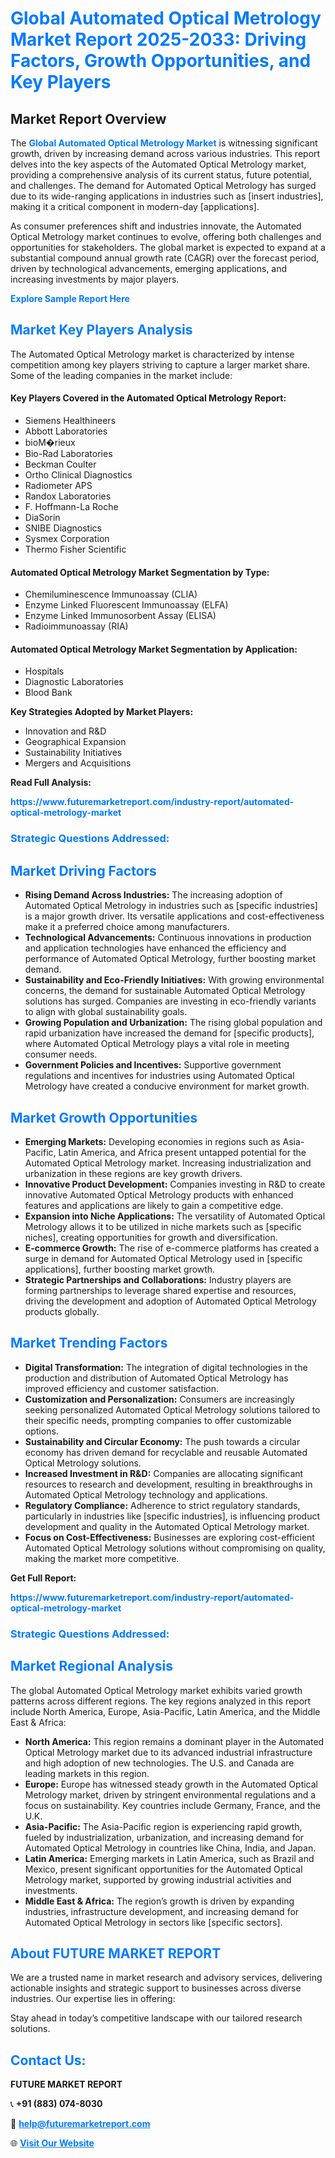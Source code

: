 <h1 style="color: #007BFF;">Global Automated Optical Metrology Market Report 2025-2033: Driving Factors, Growth Opportunities, and Key Players</h1>

<section id="overview">
<h2>Market Report Overview</h2>
<p>The <a href="https://www.futuremarketreport.com/industry-report/automated-optical-metrology-market" style="color: #007BFF; text-decoration: none;"><strong>Global Automated Optical Metrology Market</strong></a> is witnessing significant growth, driven by increasing demand across various industries. This report delves into the key aspects of the Automated Optical Metrology market, providing a comprehensive analysis of its current status, future potential, and challenges. The demand for Automated Optical Metrology has surged due to its wide-ranging applications in industries such as [insert industries], making it a critical component in modern-day [applications].</p>
<p>As consumer preferences shift and industries innovate, the Automated Optical Metrology market continues to evolve, offering both challenges and opportunities for stakeholders. The global market is expected to expand at a substantial compound annual growth rate (CAGR) over the forecast period, driven by technological advancements, emerging applications, and increasing investments by major players.</p>
</section>

<section id="overview">
<p><a href="https://www.futuremarketreport.com/request-sample/reportId=49219" style="color: #007BFF; text-decoration: none;"><strong>Explore Sample Report Here</strong></a></p>
</section>

<section id="key-players">
<h2 style="color: #007BFF;">Market Key Players Analysis</h2>
<p>The Automated Optical Metrology market is characterized by intense competition among key players striving to capture a larger market share. Some of the leading companies in the market include:</p>
<h4>Key Players Covered in the Automated Optical Metrology Report:</h4>
<ul><li>Siemens Healthineers</li><li>Abbott Laboratories</li><li>bioM�rieux</li><li>Bio-Rad Laboratories</li><li>Beckman Coulter</li><li>Ortho Clinical Diagnostics</li><li>Radiometer APS</li><li>Randox Laboratories</li><li>F. Hoffmann-La Roche</li><li>DiaSorin</li><li>SNIBE Diagnostics</li><li>Sysmex Corporation</li><li>Thermo Fisher Scientific</li></ul>
<h4>Automated Optical Metrology Market Segmentation by Type:</h4>
<ul><li>Chemiluminescence Immunoassay (CLIA)</li><li>Enzyme Linked Fluorescent Immunoassay (ELFA)</li><li>Enzyme Linked Immunosorbent Assay (ELISA)</li><li>Radioimmunoassay (RIA)</li></ul>

<h4>Automated Optical Metrology Market Segmentation by Application:</h4>
<ul><li>Hospitals</li><li>Diagnostic Laboratories</li><li>Blood Bank</li></ul>
<p><strong>Key Strategies Adopted by Market Players:</strong></p>
<ul>
<li>Innovation and R&D</li>
<li>Geographical Expansion</li>
<li>Sustainability Initiatives</li>
<li>Mergers and Acquisitions</li>
</ul>
</section>

<section>
<p><strong>Read Full Analysis: </strong></p><a href="https://www.futuremarketreport.com/industry-report/automated-optical-metrology-market" style="color: #007BFF; text-decoration: none;"><strong>https://www.futuremarketreport.com/industry-report/automated-optical-metrology-market</strong></a>
<h3 style="color: #007BFF;">Strategic Questions Addressed:</h3>
</section>

<section id="driving-factors">
<h2 style="color: #007BFF;">Market Driving Factors</h2>
<ul>
<li><strong>Rising Demand Across Industries:</strong> The increasing adoption of Automated Optical Metrology in industries such as [specific industries] is a major growth driver. Its versatile applications and cost-effectiveness make it a preferred choice among manufacturers.</li>
<li><strong>Technological Advancements:</strong> Continuous innovations in production and application technologies have enhanced the efficiency and performance of Automated Optical Metrology, further boosting market demand.</li>
<li><strong>Sustainability and Eco-Friendly Initiatives:</strong> With growing environmental concerns, the demand for sustainable Automated Optical Metrology solutions has surged. Companies are investing in eco-friendly variants to align with global sustainability goals.</li>
<li><strong>Growing Population and Urbanization:</strong> The rising global population and rapid urbanization have increased the demand for [specific products], where Automated Optical Metrology plays a vital role in meeting consumer needs.</li>
<li><strong>Government Policies and Incentives:</strong> Supportive government regulations and incentives for industries using Automated Optical Metrology have created a conducive environment for market growth.</li>
</ul>
</section>

<section id="growth-opportunities">
<h2 style="color: #007BFF;">Market Growth Opportunities</h2>
<ul>
<li><strong>Emerging Markets:</strong> Developing economies in regions such as Asia-Pacific, Latin America, and Africa present untapped potential for the Automated Optical Metrology market. Increasing industrialization and urbanization in these regions are key growth drivers.</li>
<li><strong>Innovative Product Development:</strong> Companies investing in R&D to create innovative Automated Optical Metrology products with enhanced features and applications are likely to gain a competitive edge.</li>
<li><strong>Expansion into Niche Applications:</strong> The versatility of Automated Optical Metrology allows it to be utilized in niche markets such as [specific niches], creating opportunities for growth and diversification.</li>
<li><strong>E-commerce Growth:</strong> The rise of e-commerce platforms has created a surge in demand for Automated Optical Metrology used in [specific applications], further boosting market growth.</li>
<li><strong>Strategic Partnerships and Collaborations:</strong> Industry players are forming partnerships to leverage shared expertise and resources, driving the development and adoption of Automated Optical Metrology products globally.</li>
</ul>
</section>

<section id="trending-factors">
<h2 style="color: #007BFF;">Market Trending Factors</h2>
<ul>
<li><strong>Digital Transformation:</strong> The integration of digital technologies in the production and distribution of Automated Optical Metrology has improved efficiency and customer satisfaction.</li>
<li><strong>Customization and Personalization:</strong> Consumers are increasingly seeking personalized Automated Optical Metrology solutions tailored to their specific needs, prompting companies to offer customizable options.</li>
<li><strong>Sustainability and Circular Economy:</strong> The push towards a circular economy has driven demand for recyclable and reusable Automated Optical Metrology solutions.</li>
<li><strong>Increased Investment in R&D:</strong> Companies are allocating significant resources to research and development, resulting in breakthroughs in Automated Optical Metrology technology and applications.</li>
<li><strong>Regulatory Compliance:</strong> Adherence to strict regulatory standards, particularly in industries like [specific industries], is influencing product development and quality in the Automated Optical Metrology market.</li>
<li><strong>Focus on Cost-Effectiveness:</strong> Businesses are exploring cost-efficient Automated Optical Metrology solutions without compromising on quality, making the market more competitive.</li>
</ul>
</section>

<section>
<p><strong>Get Full Report: </strong></p><a href="https://www.futuremarketreport.com/industry-report/automated-optical-metrology-market" style="color: #007BFF; text-decoration: none;"><strong>https://www.futuremarketreport.com/industry-report/automated-optical-metrology-market</strong></a>
<h3 style="color: #007BFF;">Strategic Questions Addressed:</h3>
</section>


<section id="regional-analysis">
<h2 style="color: #007BFF;">Market Regional Analysis</h2>
<p>The global Automated Optical Metrology market exhibits varied growth patterns across different regions. The key regions analyzed in this report include North America, Europe, Asia-Pacific, Latin America, and the Middle East & Africa:</p>
<ul>
<li><strong>North America:</strong> This region remains a dominant player in the Automated Optical Metrology market due to its advanced industrial infrastructure and high adoption of new technologies. The U.S. and Canada are leading markets in this region.</li>
<li><strong>Europe:</strong> Europe has witnessed steady growth in the Automated Optical Metrology market, driven by stringent environmental regulations and a focus on sustainability. Key countries include Germany, France, and the U.K.</li>
<li><strong>Asia-Pacific:</strong> The Asia-Pacific region is experiencing rapid growth, fueled by industrialization, urbanization, and increasing demand for Automated Optical Metrology in countries like China, India, and Japan.</li>
<li><strong>Latin America:</strong> Emerging markets in Latin America, such as Brazil and Mexico, present significant opportunities for the Automated Optical Metrology market, supported by growing industrial activities and investments.</li>
<li><strong>Middle East & Africa:</strong> The region’s growth is driven by expanding industries, infrastructure development, and increasing demand for Automated Optical Metrology in sectors like [specific sectors].</li>
</ul>
</section>

<footer>
<h2 style="color: #007BFF;">About FUTURE MARKET REPORT</h2>
<p>We are a trusted name in market research and advisory services, delivering actionable insights and strategic support to businesses across diverse industries. Our expertise lies in offering:</p>

<p>Stay ahead in today’s competitive landscape with our tailored research solutions.</p>

<h2 style="color: #007BFF;">Contact Us:</h2>
<p><strong>FUTURE MARKET REPORT</strong></p>
<p>📞 <strong>+91 (883) 074-8030</strong></p>
<p>📧 <strong><a href="mailto:help@futuremarketreport.com" style="color: #007BFF;">help@futuremarketreport.com</a></strong></p>
<p>🌐 <strong><a href="https://www.futuremarketreport.com/" style="color: #007BFF;">Visit Our Website</a></strong></p>
</footer>